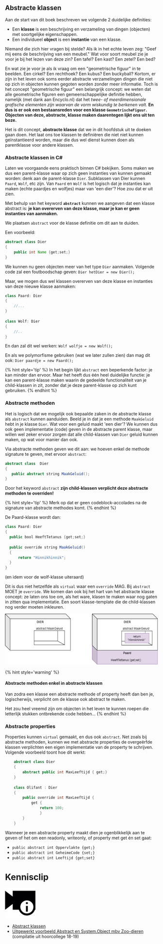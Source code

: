 ## Abstracte klassen

Aan de start van dit boek beschreven we volgende 2 duidelijke definities:
* Een **klasse** is een beschrijving en verzameling van dingen (objecten) met soortgelijke eigenschappen.
* Een individueel **object** is een **instantie** van een klasse.

Niemand die zich hier vragen bij stelde? Als ik in het echte leven zeg: "Geef mij eens de beschrijving van een meubel." Wat voor soort meubel zie je voor je bij het lezen van deze zin? Een tafel? Een kast? Een zetel? Een bed? 

En wat zie je voor je als ik vraag om een "geometrische figuur" in te beelden. Een cirkel? Een rechthoek? Een kubus? Een buckyball? Kortom, er zijn in het leven ook soms eerder abstracte verzamelingen dingen die niet op zich in objecten kunnen gegoten worden zonder meer informatie. Toch is het concept "geometrische figuur" een belangrijk concept: we weten dat alle geometrische figuren een gemeenschappelijke definitie hebben, namelijk (met dank aan Encyclo.nl) dat het *twee- of meerdimensionale grafische elementen zijn waarvan de vorm wiskundig te berkenen valt.* **En dus is er ook een bestaansreden voor een klasse ``GeometrischeFiguur``. Objecten van deze, abstracte, klasse maken daarentegen lijkt ons uit ten boze.**

Het is dit concept, **abstracte klasse** dat we in dit hoofdstuk uit te doeken gaan doen. Het laat ons toe klassen te definiëren die niet niet kunnen geïnstantieerd worden, maar die dus wel dienst kunnen doen als parentklasse voor andere klassen.


### Abstracte klassen in C#

Laten we voorgaande eens praktisch binnen C# bekijken. Soms maken we dus een parent-klasse waar op zich geen instanties van kunnen gemaakt worden: denk aan de parent-klasse ``Dier``. Subklassen van Dier kunnen ``Paard``, ``Wolf``, etc zijn. Van ``Paard`` en ``Wolf`` is het logisch dat je instanties kan maken (echte paardjes en wolfjes) maar van 'een dier'? Hoe zou dat er uit zien.

Met behulp van het keyword **``abstract``** kunnen we aangeven dat een klasse abstract is: **je kan overerven van deze klasse, maar je kan er geen instanties van aanmaken.**

We plaatsen ``abstract`` voor de klasse definitie om dit aan te duiden.

Een voorbeeld:
```java
abstract class Dier
{
    public int Name {get;set;}
}
```

We kunnen nu geen objecten meer van het type ``Dier`` aanmaken. Volgende code zal een foutboodschap geven: ``Dier hetDier = new Dier();``

Maar, we mogen dus wel klassen overerven van deze klasse en instanties van deze nieuwe klasse aanmaken:
```java
class Paard: Dier
{
    //...
}

class Wolf: Dier
{
    //..
}
```
En dan zal dit wel werken: ``Wolf wolfje = new Wolf();``

En als we polymorfisme gebruiken (wat we later zullen zien) dan mag dit ook: ``Dier paardje = new Paard();`` 

{% hint style='tip' %}
In het begin lijkt ``abstract`` een beperkende factor: je kan minder dan ervoor. Maar het heeft dus één heel duidelijke functie: je kan een parent-klasse maken waarin de gedeelde functionaliteit van je child-klassen in zit, zonder dat je deze parent-klasse op zich kunt gebruiken. 
{% endhint %}

### Abstracte methoden
Het is logisch dat we mogelijk ook bepaalde zaken in de abstracte klasse als ``abstract`` kunnen aanduiden. Beeld je in dat je een methode ``MaakGeluid`` hebt in je klasse ``Dier``. Wat voor een geluid maakt 'een dier'? We kunnen dus ook geen implementatie (code) geven in de abstracte parent klasse, maar willen wel zeker ervoor zorgen dat alle child-klassen van ``Dier`` geluid kunnen maken, op wat voor manier dan ook.

Via abstracte methoden geven we dit aan: we hoeven enkel de methode signature te geven, met ervoor ``abstract``:
```java
abstract class  Dier
{
   public abstract string MaakGeluid();
}
```

Door het keyword ``abstract`` **zijn child-klassen verplicht deze abstracte methoden te overriden!** 

{% hint style='tip' %}
Merk op dat er geen codeblock-accolades na de signature van abstracte methodes komt.
{% endhint %}


De Paard-klasse wordt dan:
```java
class Paard: Dier
{
  public bool HeeftTetanus {get;set;}

  public override string MaakGeluid()
  { 
      return "Hinnikhinnik";
  }
}
```
(en idem voor de wolf-klasse uiteraard)

Dit is dus niet hetzelfde als ``virtual`` waar een ``override`` MAG. Bij ``abstract`` MOET je ``override``. We komen dan ook bij het hart van het abstracte klasse concept: ze laten ons toe om, als het ware, klasen te maken waar nog gaten in zitten qua implementatie. Een soort klasse-template die de child-klassen nog verder moeten inkleuren.

![](../assets/7_overerving/abstracttemplate.png)

{% hint style='warning' %}
#### Abstracte methoden enkel in abstracte klassen
Van zodra een klasse een abstracte methode of property heeft dan ben je, logischerwijs, verplicht om de klasse ook abstract te maken. 

Het zou heel vreemd zijn om objecten in het leven te kunnen roepen die letterlijk stukken ontbrekende code hebben...
{% endhint %}

### Abstracte properties

Properties kunnen ``virtual`` gemaakt, en dus ook ``abstract``. Net zoals bij abstracte methoden, kunnen we met abstracte properties de overgeërfde klassen verplichten een eigen implementatie van de property te schrijven. Volgende voorbeeld toont hoe dit werkt:

```java
    abstract class Dier
    {
        abstract public int MaxLeeftijd { get;}
    }

    class Olifant : Dier
    {
        public override int MaxLeeftijd {
            get { 
                return 100; 
                }
        }
    }
```

Wanneer je een abstracte property maakt dien je ogenblikkelijk aan te geven of het om een readonly, writeonly, of property met get én set gaat:
* ``public abstract int Oppervlakte {get;}``
* ``public abstract int GeheimeCode {set;}``
* ``public abstract int Leeftijd {get;set}``

<!---NOBOOKSTART--->
# Kennisclip
![](../assets/infoclip.png)

* [Abstract klassen](https://ap.cloud.panopto.eu/Panopto/Pages/Viewer.aspx?id=b1b22106-87a6-4f6f-9437-acb100add8d5)
* [Uitgewerkt voorbeeld Abstract en System.Object mbv Zoo-dieren](https://ap.cloud.panopto.eu/Panopto/Pages/Viewer.aspx?id=e0c0f796-de77-4930-bcb6-ab8d00ce0c24) (compilatie uit hoorcollege 18-19)
<!---NOBOOKEND--->